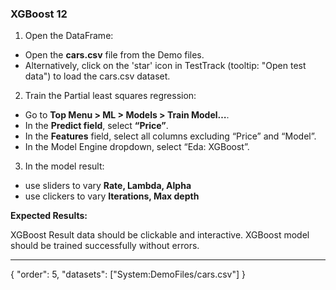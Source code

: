 ### XGBoost 12

1. Open the DataFrame:
* Open the **cars.csv** file from the Demo files.
* Alternatively, click on the 'star' icon in TestTrack (tooltip: "Open test data") to load the cars.csv dataset.

2. Train the Partial least squares regression:
* Go to **Top Menu > ML > Models > Train Model…**.
* In the **Predict field**, select **“Price”**.
* In the **Features** field, select all columns excluding  “Price” and “Model”.
* In the Model Engine dropdown, select “Eda: XGBoost”. 
3. In the model result:
- use sliders to vary **Rate, Lambda, Alpha**
- use clickers to vary **Iterations, Max depth**


**Expected Results:**

XGBoost Result data should be clickable and interactive. XGBoost model should be trained successfully without errors.



---
{
"order": 5,
"datasets": ["System:DemoFiles/cars.csv"]
}